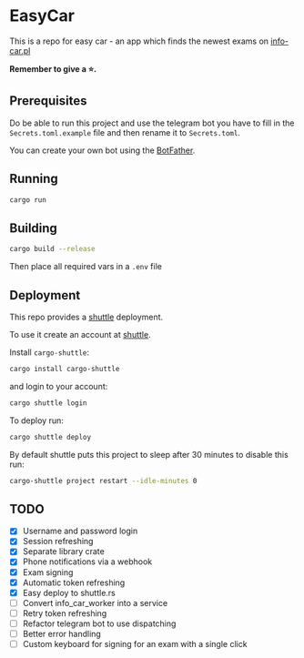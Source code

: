 # EasyCar

This is a repo for easy car - an app which finds the newest exams on [info-car.pl](https://info-car.pl/)

**Remember to give a ⭐.**

## Prerequisites

Do be able to run this project and use the telegram bot you have to fill in the `Secrets.toml.example` file and then rename it to `Secrets.toml`.

You can create your own bot using the [BotFather](https://t.me/botfather).

## Running 

```bash
cargo run
```

## Building

```bash
cargo build --release
```

Then place all required vars in a `.env` file 

## Deployment

This repo provides a [shuttle](shuttle.rs) deployment.

To use it create an account at [shuttle](https://console.shuttle.rs/login).

Install `cargo-shuttle`:

```bash
cargo install cargo-shuttle
```

and login to your account:

```bash
cargo shuttle login
```

To deploy run:

```bash
cargo shuttle deploy
```

By default shuttle puts this project to sleep after 30 minutes to disable this run:

```bash
cargo-shuttle project restart --idle-minutes 0
```

## TODO

- [x] Username and password login
- [x] Session refreshing
- [x] Separate library crate
- [x] Phone notifications via a webhook
- [x] Exam signing
- [x] Automatic token refreshing
- [x] Easy deploy to shuttle.rs
- [ ] Convert info_car_worker into a service
- [ ] Retry token refreshing
- [ ] Refactor telegram bot to use dispatching
- [ ] Better error handling
- [ ] Custom keyboard for signing for an exam with a single click
